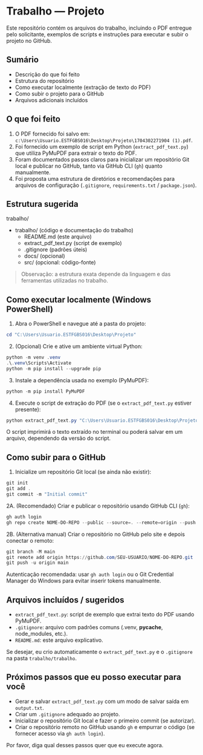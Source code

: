 # Trabalho — Projeto

Este repositório contém os arquivos do trabalho, incluindo o PDF entregue pelo solicitante, exemplos de scripts e instruções para executar e subir o projeto no GitHub.

## Sumário

- Descrição do que foi feito
- Estrutura do repositório
- Como executar localmente (extração de texto do PDF)
- Como subir o projeto para o GitHub
- Arquivos adicionais incluídos

## O que foi feito

1. O PDF fornecido foi salvo em: `c:\Users\Usuario.ESTFGBS016\Desktop\Projeto\1704302271904 (1).pdf`.
2. Foi fornecido um exemplo de script em Python (`extract_pdf_text.py`) que utiliza PyMuPDF para extrair o texto do PDF.
3. Foram documentados passos claros para inicializar um repositório Git local e publicar no GitHub, tanto via GitHub CLI (`gh`) quanto manualmente.
4. Foi proposta uma estrutura de diretórios e recomendações para arquivos de configuração (`.gitignore`, `requirements.txt` / `package.json`).

## Estrutura sugerida

trabalho/
- trabalho/ (código e documentação do trabalho)
  - README.md (este arquivo)
  - extract_pdf_text.py (script de exemplo)
  - .gitignore (padrões úteis)
  - docs/ (opcional)
  - src/ (opcional: código-fonte)

> Observação: a estrutura exata depende da linguagem e das ferramentas utilizadas no trabalho.

## Como executar localmente (Windows PowerShell)

1. Abra o PowerShell e navegue até a pasta do projeto:

```powershell
cd "C:\Users\Usuario.ESTFGBS016\Desktop\Projeto"
```

2. (Opcional) Crie e ative um ambiente virtual Python:

```powershell
python -m venv .venv
.\.venv\Scripts\Activate
python -m pip install --upgrade pip
```

3. Instale a dependência usada no exemplo (PyMuPDF):

```powershell
python -m pip install PyMuPDF
```

4. Execute o script de extração do PDF (se o `extract_pdf_text.py` estiver presente):

```powershell
python extract_pdf_text.py "C:\Users\Usuario.ESTFGBS016\Desktop\Projeto\1704302271904 (1).pdf"
```

O script imprimirá o texto extraído no terminal ou poderá salvar em um arquivo, dependendo da versão do script.

## Como subir para o GitHub

1. Inicialize um repositório Git local (se ainda não existir):

```powershell
git init
git add .
git commit -m "Initial commit"
```

2A. (Recomendado) Criar e publicar o repositório usando GitHub CLI (`gh`):

```powershell
gh auth login
gh repo create NOME-DO-REPO --public --source=. --remote=origin --push
```

2B. (Alternativa manual) Criar o repositório no GitHub pelo site e depois conectar o remoto:

```powershell
git branch -M main
git remote add origin https://github.com/SEU-USUARIO/NOME-DO-REPO.git
git push -u origin main
```

Autenticação recomendada: usar `gh auth login` ou o Git Credential Manager do Windows para evitar inserir tokens manualmente.

## Arquivos incluídos / sugeridos

- `extract_pdf_text.py`: script de exemplo que extrai texto do PDF usando PyMuPDF.
- `.gitignore`: arquivo com padrões comuns (.venv, __pycache__, node_modules, etc.).
- `README.md`: este arquivo explicativo.

Se desejar, eu crio automaticamente o `extract_pdf_text.py` e o `.gitignore` na pasta `trabalho/trabalho`.

## Próximos passos que eu posso executar para você

- Gerar e salvar `extract_pdf_text.py` com um modo de salvar saída em `output.txt`.
- Criar um `.gitignore` adequado ao projeto.
- Inicializar o repositório Git local e fazer o primeiro commit (se autorizar).
- Criar o repositório remoto no GitHub usando `gh` e empurrar o código (se fornecer acesso via `gh auth login`).

Por favor, diga qual desses passos quer que eu execute agora.
